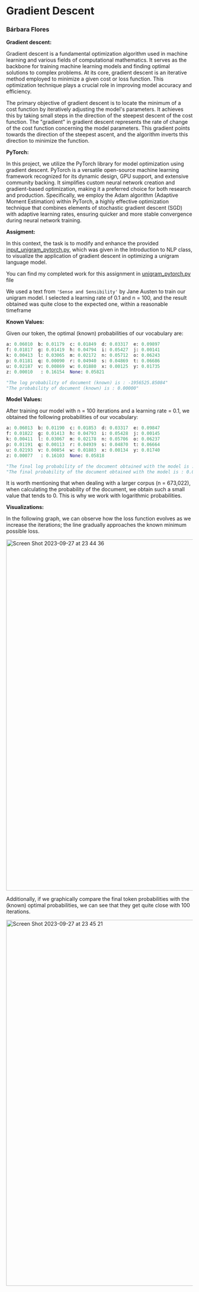 # Gradient Descent
### Bárbara Flores


**Gradient descent:** 

Gradient descent is a fundamental optimization algorithm used in machine learning and various fields of computational mathematics. It serves as the backbone for training machine learning models and finding optimal solutions to complex problems. At its core, gradient descent is an iterative method employed to minimize a given cost or loss function. This optimization technique plays a crucial role in improving model accuracy and efficiency.


The primary objective of gradient descent is to locate the minimum of a cost function by iteratively adjusting the model's parameters. It achieves this by taking small steps in the direction of the steepest descent of the cost function. The "gradient" in gradient descent represents the rate of change of the cost function concerning the model parameters. This gradient points towards the direction of the steepest ascent, and the algorithm inverts this direction to minimize the function.


**PyTorch:** 

In this project, we utilize the PyTorch library for model optimization using gradient descent. PyTorch is a versatile open-source machine learning framework recognized for its dynamic design, GPU support, and extensive community backing. It simplifies custom neural network creation and gradient-based optimization, making it a preferred choice for both research and production. Specifically, we employ the Adam algorithm (Adaptive Moment Estimation) within PyTorch, a highly effective optimization technique that combines elements of stochastic gradient descent (SGD) with adaptive learning rates, ensuring quicker and more stable convergence during neural network training.

**Assigment:** 

In this context, the task is to modify and enhance the provided [input_unigram_pytorch.py](https://github.com/BarbaraPFloresRios/IDS703_NLP_NaturalLanguageProcessing/blob/main/GradientDescent/input_unigram_pytorch.py), which was given in the Introduction to NLP class, to visualize the application of gradient descent in optimizing a unigram language model.

You can find my completed work for this assignment in [unigram_pytorch.py](https://github.com/BarbaraPFloresRios/IDS703_NLP_NaturalLanguageProcessing/blob/main/GradientDescent/unigram_pytorch.py) file

We used a text from `'Sense and Sensibility'` by Jane Austen to train our unigram  model. I selected a learning rate of 0.1 and n = 100, and the result obtained was quite close to the expected one, within a reasonable timeframe

**Known Values:** 

Given our token, the optimal (known) probabilities of our vocabulary are:

```python
a: 0.06010	b: 0.01179	c: 0.01849	d: 0.03317	e: 0.09897	
f: 0.01817	g: 0.01419	h: 0.04794	i: 0.05427	j: 0.00141	
k: 0.00413	l: 0.03065	m: 0.02172	n: 0.05712	o: 0.06243	
p: 0.01181	q: 0.00090	r: 0.04940	s: 0.04869	t: 0.06686	
u: 0.02187	v: 0.00869	w: 0.01880	x: 0.00125	y: 0.01735	
z: 0.00010	 : 0.16154	None: 0.05821

"The log probability of document (known) is : -1956525.85084"
"The probability of document (known) is : 0.00000"
```

**Model Values:** 

After training our model with n = 100 iterations and a learning rate = 0.1, we obtained the following probabilities of our vocabulary:
```python
a: 0.06013	b: 0.01190	c: 0.01853	d: 0.03317	e: 0.09847	
f: 0.01822	g: 0.01413	h: 0.04793	i: 0.05428	j: 0.00145	
k: 0.00411	l: 0.03067	m: 0.02178	n: 0.05706	o: 0.06237	
p: 0.01191	q: 0.00113	r: 0.04939	s: 0.04870	t: 0.06664	
u: 0.02193	v: 0.00854	w: 0.01883	x: 0.00134	y: 0.01740	
z: 0.00077	 : 0.16103	None: 0.05818	

"The final log probability of the document obtained with the model is : -1956867.25000"
"The final probability of the document obtained with the model is : 0.00000"
```

It is worth mentioning that when dealing with a larger corpus (n = 673,022), when calculating the probability of the document, we obtain such a small value that tends to 0. This is why we work with logarithmic probabilities.

**Visualizations:** 

In the following graph, we can observe how the loss function evolves as we increase the iterations;
the line gradually approaches the known minimum possible loss.

<img width="948" alt="Screen Shot 2023-09-27 at 23 44 36" src="https://github.com/BarbaraPFloresRios/IDS703_NLP_NaturalLanguageProcessing/assets/143648839/334e9617-21a8-4a2c-9422-4420dc6b4213">

Additionally, if we graphically compare the final token probabilities with the (known) optimal probabilities,
we can see that they get quite close with 100 iterations.


<img width="988" alt="Screen Shot 2023-09-27 at 23 45 21" src="https://github.com/BarbaraPFloresRios/IDS703_NLP_NaturalLanguageProcessing/assets/143648839/c6d66c13-363d-4a76-a111-71d8f05bf481">
